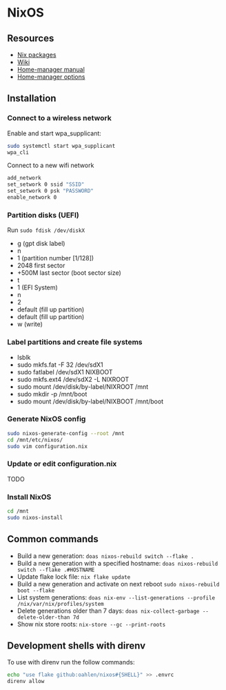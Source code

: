 # NixOS

## Resources
* [Nix packages](https://search.nixos.org/packages)
* [Wiki](https://nixos.wiki/)
* [Home-manager manual](https://nix-community.github.io/home-manager/)
* [Home-manager options](https://nix-community.github.io/home-manager/options.html)

## Installation

### Connect to a wireless network

Enable and start wpa_supplicant:

```bash
sudo systemctl start wpa_supplicant
wpa_cli
```

Connect to a new wifi network

```bash
add_network
set_setwork 0 ssid "SSID"
set_setwork 0 psk "PASSWORD"
enable_network 0
```

### Partition disks (UEFI)

Run `sudo fdisk /dev/diskX`

* g (gpt disk label)
* n
* 1 (partition number [1/128])
* 2048 first sector
* +500M last sector (boot sector size)
* t
* 1 (EFI System)
* n
* 2
* default (fill up partition)
* default (fill up partition)
* w (write)

### Label partitions and create file systems

* lsblk
* sudo mkfs.fat -F 32 /dev/sdX1
* sudo fatlabel /dev/sdX1 NIXBOOT
* sudo mkfs.ext4 /dev/sdX2 -L NIXROOT
* sudo mount /dev/disk/by-label/NIXROOT /mnt
* sudo mkdir -p /mnt/boot
* sudo mount /dev/disk/by-label/NIXBOOT /mnt/boot

### Generate NixOS config

```bash
sudo nixos-generate-config --root /mnt
cd /mnt/etc/nixos/
sudo vim configuration.nix
```

### Update or edit configuration.nix

TODO

### Install NixOS

```bash
cd /mnt
sudo nixos-install
```

## Common commands

* Build a new generation: `doas nixos-rebuild switch --flake .`
* Build a new generation with a specified hostname: `doas nixos-rebuild switch --flake .#HOSTNAME`
* Update flake lock file: `nix flake update`
* Build a new generation and activate on next reboot `sudo nixos-rebuild boot --flake`
* List system generations: `doas nix-env --list-generations --profile /nix/var/nix/profiles/system`
* Delete generations older than 7 days: `doas nix-collect-garbage --delete-older-than 7d`
* Show nix store roots: `nix-store --gc --print-roots`

## Development shells with direnv

To use with direnv run the follow commands:

```bash
echo "use flake github:oahlen/nixos#{SHELL}" >> .envrc
direnv allow
```
